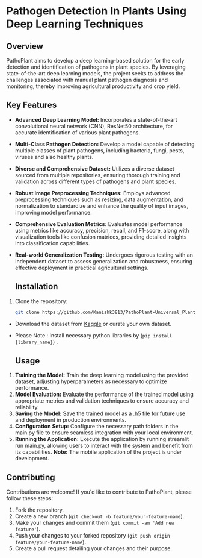 # Pathogen Detection In Plants Using Deep Learning Techniques

## Overview
PathoPlant aims to develop a deep learning-based solution for the early detection and identification of pathogens in plant species. By leveraging state-of-the-art deep learning models, the project seeks to address the challenges associated with manual plant pathogen diagnosis and monitoring, thereby improving agricultural productivity and crop yield.

## Key Features
- **Advanced Deep Learning Model:** Incorporates a state-of-the-art convolutional neural network (CNN), ResNet50 architecture, for accurate identification of various plant pathogens.
- **Multi-Class Pathogen Detection:** Develop a model capable of detecting multiple classes of plant pathogens, including bacteria, fungi, pests, viruses and also healthy plants.
- **Diverse and Comprehensive Dataset:** Utilizes a diverse dataset sourced from multiple repositories, ensuring thorough training and validation across different types of pathogens and plant species.
- **Robust Image Preprocessing Techniques:** Employs advanced preprocessing techniques such as resizing, data augmentation, and normalization to standardize and enhance the quality of input images, improving model performance.
- **Comprehensive Evaluation Metrics:** Evaluates model performance using metrics like accuracy, precision, recall, and F1-score, along with visualization tools like confusion matrices, providing detailed insights into classification capabilities.
- **Real-world Generalization Testing:** Undergoes rigorous testing with an independent dataset to assess generalization and robustness, ensuring effective deployment in practical agricultural settings.

  ## Installation

1. Clone the repository:
   ```bash
   git clone https://github.com/Kanishk3813/PathoPlant-Universal_Plant_Pathogen_Detection.git
- Download the dataset from [Kaggle](https://www.kaggle.com/datasets/kanishk3813/pathogen-dataset) or curate your own dataset.
- Please Note : Install necessary python libraries by (`pip install {library_name}`) .

  ## Usage

1. **Training the Model:** Train the deep learning model using the provided dataset, adjusting hyperparameters as necessary to optimize performance.
2. **Model Evaluation:** Evaluate the performance of the trained model using appropriate metrics and validation techniques to ensure accuracy and reliability.
3. **Saving the Model:** Save the trained model as a .h5 file for future use and deployment in production environments.
4. **Configuration Setup:** Configure the necessary path folders in the main.py file to ensure seamless integration with your local environment.
5. **Running the Application:** Execute the application by running streamlit run main.py, allowing users to interact with the system and benefit from its capabilities.
   **Note:** The mobile application of the project is under development.

## Contributing

Contributions are welcome! If you'd like to contribute to PathoPlant, please follow these steps:

1. Fork the repository.
2. Create a new branch (`git checkout -b feature/your-feature-name`).
3. Make your changes and commit them (`git commit -am 'Add new feature'`).
4. Push your changes to your forked repository (`git push origin feature/your-feature-name`).
5. Create a pull request detailing your changes and their purpose.
